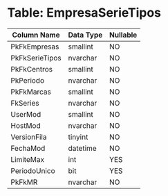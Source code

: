 # Table: EmpresaSerieTipos

| Column Name | Data Type | Nullable |
|-------------|-----------|----------|
| PkFkEmpresas | smallint | NO |
| PkFkSerieTipos | nvarchar | NO |
| PkFkCentros | smallint | NO |
| PkPeriodo | nvarchar | NO |
| PkFkMarcas | smallint | NO |
| FkSeries | nvarchar | NO |
| UserMod | smallint | NO |
| HostMod | nvarchar | NO |
| VersionFila | tinyint | NO |
| FechaMod | datetime | NO |
| LimiteMax | int | YES |
| PeriodoUnico | bit | YES |
| PkFkMR | nvarchar | NO |
